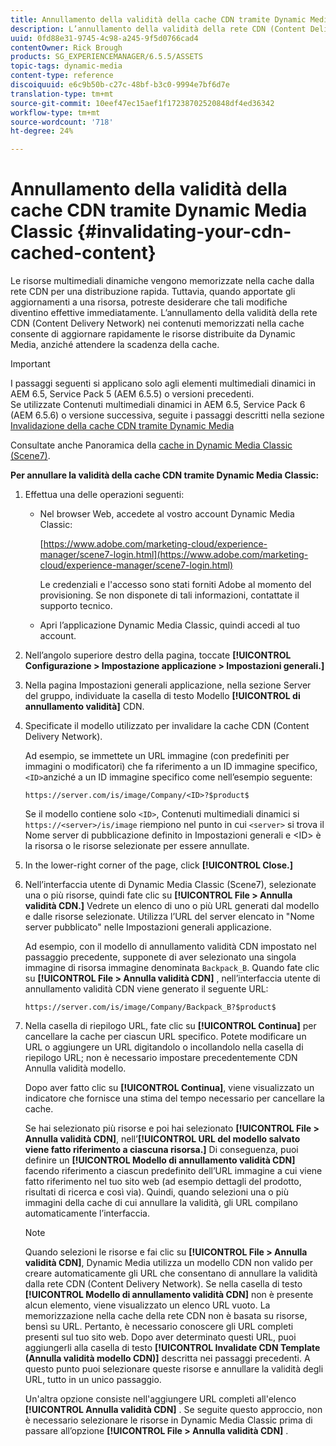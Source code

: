 ```yaml
---
title: Annullamento della validità della cache CDN tramite Dynamic Media Classic
description: L’annullamento della validità della rete CDN (Content Delivery Network) nei contenuti memorizzati nella cache consente di aggiornare rapidamente le risorse distribuite da Dynamic Media Classic, anziché attendere la scadenza della cache.
uuid: 0fd88e31-9745-4c98-a245-9f5d0766cad4
contentOwner: Rick Brough
products: SG_EXPERIENCEMANAGER/6.5.5/ASSETS
topic-tags: dynamic-media
content-type: reference
discoiquuid: e6c9b50b-c27c-48bf-b3c0-9994e7bf6d7e
translation-type: tm+mt
source-git-commit: 10eef47ec15aef1f17238702520848df4ed36342
workflow-type: tm+mt
source-wordcount: '718'
ht-degree: 24%

---
```



# Annullamento della validità della cache CDN tramite Dynamic Media Classic {#invalidating-your-cdn-cached-content}

Le risorse multimediali dinamiche vengono memorizzate nella cache dalla rete CDN per una distribuzione rapida. Tuttavia, quando apportate gli aggiornamenti a una risorsa, potreste desiderare che tali modifiche diventino effettive immediatamente. L’annullamento della validità della rete CDN (Content Delivery Network) nei contenuti memorizzati nella cache consente di aggiornare rapidamente le risorse distribuite da Dynamic Media, anziché attendere la scadenza della cache.

>[!IMPORTANT]
>
>I passaggi seguenti si applicano solo agli elementi multimediali dinamici in AEM 6.5, Service Pack 5 (AEM 6.5.5) o versioni precedenti.<br>Se utilizzate Contenuti multimediali dinamici in AEM 6.5, Service Pack 6 (AEM 6.5.6) o versione successiva, seguite i passaggi descritti nella sezione [Invalidazione della cache CDN tramite Dynamic Media](/help/assets/invalidate-cdn-cache-dynamic-media.md)

Consultate anche Panoramica della [cache in Dynamic Media Classic (Scene7)](https://helpx.adobe.com/experience-manager/scene7/kb/base/caching-questions/scene7-caching-overview.html).

**Per annullare la validità della cache CDN tramite Dynamic Media Classic:**

1. Effettua una delle operazioni seguenti:

   * Nel browser Web, accedete al vostro account Dynamic Media Classic:

      [https://www.adobe.com/marketing-cloud/experience-manager/scene7-login.html](https://www.adobe.com/marketing-cloud/experience-manager/scene7-login.html)

      Le credenziali e l&#39;accesso sono stati forniti  Adobe al momento del provisioning. Se non disponete di tali informazioni, contattate il supporto tecnico.

   * Apri l’applicazione Dynamic Media Classic, quindi accedi al tuo account.

1. Nell’angolo superiore destro della pagina, toccate **[!UICONTROL Configurazione > Impostazione applicazione > Impostazioni generali.]**
1. Nella pagina Impostazioni generali applicazione, nella sezione Server del gruppo, individuate la casella di testo Modello **[!UICONTROL di annullamento validità]** CDN.

1. Specificate il modello utilizzato per invalidare la cache CDN (Content Delivery Network).

   Ad esempio, se immettete un URL immagine (con predefiniti per immagini o modificatori) che fa riferimento a un ID immagine specifico, `<ID>`anziché a un ID immagine specifico come nell’esempio seguente:

   `https://server.com/is/image/Company/<ID>?$product$`

   Se il modello contiene solo `<ID>`, Contenuti multimediali dinamici si `https://<server>/is/image` riempiono nel punto in cui `<server>` si trova il Nome server di pubblicazione definito in Impostazioni generali e &lt;ID> è la risorsa o le risorse selezionate per essere annullate.

1. In the lower-right corner of the page, click **[!UICONTROL Close.]**
1. Nell’interfaccia utente di Dynamic Media Classic (Scene7), selezionate una o più risorse, quindi fate clic su **[!UICONTROL File > Annulla validità CDN.]** Vedrete un elenco di uno o più URL generati dal modello e dalle risorse selezionate. Utilizza l’URL del server elencato in &quot;Nome server pubblicato&quot; nelle Impostazioni generali applicazione.

   Ad esempio, con il modello di annullamento validità CDN impostato nel passaggio precedente, supponete di aver selezionato una singola immagine di risorsa immagine denominata `Backpack_B`. Quando fate clic su **[!UICONTROL File > Annulla validità CDN]** , nell’interfaccia utente di annullamento validità CDN viene generato il seguente URL:

   `https://server.com/is/image/Company/Backpack_B?$product$`

1. Nella casella di riepilogo URL, fate clic su **[!UICONTROL Continua]** per cancellare la cache per ciascun URL specifico. Potete modificare un URL o aggiungere un URL digitandolo o incollandolo nella casella di riepilogo URL; non è necessario impostare precedentemente CDN Annulla validità modello.

   Dopo aver fatto clic su **[!UICONTROL Continua]**, viene visualizzato un indicatore che fornisce una stima del tempo necessario per cancellare la cache.

   Se hai selezionato più risorse e poi hai selezionato **[!UICONTROL File > Annulla validità CDN]**, nell’**[!UICONTROL URL del modello salvato viene fatto riferimento a ciascuna risorsa.]** Di conseguenza, puoi definire un **[!UICONTROL Modello di annullamento validità CDN]** facendo riferimento a ciascun predefinito dell’URL immagine a cui viene fatto riferimento nel tuo sito web (ad esempio dettagli del prodotto, risultati di ricerca e così via). Quindi, quando selezioni una o più immagini della cache di cui annullare la validità, gli URL compilano automaticamente l’interfaccia.

   >[!NOTE]
   >
   >Quando selezioni le risorse e fai clic su **[!UICONTROL File > Annulla validità CDN]**, Dynamic Media utilizza un modello CDN non valido per creare automaticamente gli URL che consentano di annullare la validità dalla rete CDN (Content Delivery Network). Se nella casella di testo **[!UICONTROL Modello di annullamento validità CDN]** non è presente alcun elemento, viene visualizzato un elenco URL vuoto. La memorizzazione nella cache della rete CDN non è basata su risorse, bensì su URL. Pertanto, è necessario conoscere gli URL completi presenti sul tuo sito web. Dopo aver determinato questi URL, puoi aggiungerli alla casella di testo **[!UICONTROL Invalidate CDN Template (Annulla validità modello CDN)]** descritta nei passaggi precedenti. A questo punto puoi selezionare queste risorse e annullare la validità degli URL, tutto in un unico passaggio.
   >
   >Un&#39;altra opzione consiste nell&#39;aggiungere URL completi all&#39;elenco **[!UICONTROL Annulla validità CDN]** . Se seguite questo approccio, non è necessario selezionare le risorse in Dynamic Media Classic prima di passare all’opzione **[!UICONTROL File > Annulla validità CDN]** .

